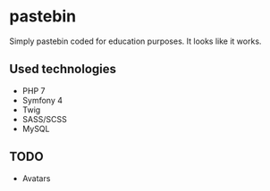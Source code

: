 # pastebin
Simply pastebin coded for education purposes. It looks like it works.

## Used technologies
 - PHP 7
 - Symfony 4
 - Twig
 - SASS/SCSS
 - MySQL

## TODO
 - Avatars